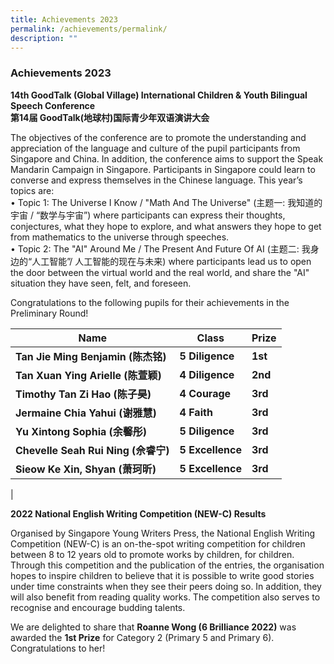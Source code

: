 ```yaml
---
title: Achievements 2023
permalink: /achievements/permalink/
description: ""
---
```

### **Achievements 2023**

**14th GoodTalk (Global Village) International Children & Youth Bilingual Speech Conference<br>第14届 GoodTalk(地球村)国际青少年双语演讲大会**

The objectives of the conference are to promote the understanding and appreciation of the language and culture of the pupil participants from Singapore and China. In addition, the conference aims to support the Speak Mandarin Campaign in Singapore. Participants in Singapore could learn to converse and express themselves in the Chinese language.
This year’s topics are:<br>
• Topic 1: The Universe I Know / "Math And The Universe" (主题一: 我知道的宇宙 / “数学与宇宙”) where participants can express their thoughts, conjectures, what they hope to explore, and what answers they hope to get from mathematics to the universe through speeches.<br>
• Topic 2: The "AI" Around Me / The Present And Future Of AI (主题二: 我身边的“人工智能”/ 人工智能的现在与未来) where participants lead us to open the door between the virtual world and the real world, and share the "AI" situation they have seen, felt, and foreseen.

Congratulations to the following pupils for their achievements in the Preliminary Round!



| Name | Class | Prize |
| -------- | -------- | -------- |
| **Tan Jie Ming Benjamin (陈杰铭)**   |**5 Diligence**     |**1st**    |
|**Tan Xuan Ying Arielle (陈萱颖)**|**4 Diligence**|**2nd**
|**Timothy Tan Zi Hao (陈子昊)**|**4 Courage**|**3rd**
|**Jermaine Chia Yahui (谢雅慧)**|**4 Faith**|**3rd**	
|**Yu Xintong Sophia (余馨彤)**|	**5 Diligence**|**3rd**	
|**Chevelle Seah Rui Ning (佘睿宁)**|	**5 Excellence**|**3rd**
|**Sieow Ke Xin, Shyan (萧珂昕)**|**5 Excellence**|**3rd**
|



**2022 National English Writing Competition (NEW-C) Results**

Organised by Singapore Young Writers Press, the National English Writing Competition (NEW-C) is an on-the-spot writing competition for children between 8 to 12 years old to promote works by children, for children. Through this competition and the publication of the entries, the organisation hopes to inspire children to believe that it is possible to write good stories under time constraints when they see their peers doing so. In addition, they will also benefit from reading quality works. The competition also serves to recognise and encourage budding talents. 

We are delighted to share that **Roanne Wong (6 Brilliance 2022)** was awarded the **1st Prize** for Category 2 (Primary 5 and Primary 6). Congratulations to her!